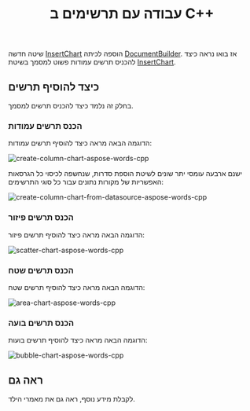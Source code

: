 ﻿---
title: עבודה עם תרשימים ב C++
second_title: Aspose.Words עבור C++
articleTitle: עבודה עם תרשימים
linktitle: עבודה עם תרשימים
description: "מבוא לתכונת תרשים, כיצד ליצור ולתפעל תרשימים באמצעות C++."
type: docs
weight: 310
url: /he/cpp/working-with-charts/
timestamp: 2024-01-27-14-07-04
---

שיטה חדשה [InsertChart](https://reference.aspose.com/words/cpp/aspose.words/documentbuilder/insertchart/) הוספה לכיתה [DocumentBuilder](https://reference.aspose.com/words/cpp/aspose.words/documentbuilder/). אז בואו נראה כיצד להכניס תרשים עמודות פשוט למסמך בשיטת [InsertChart](https://reference.aspose.com/words/cpp/aspose.words/documentbuilder/insertchart/).

## כיצד להוסיף תרשים

בחלק זה נלמד כיצד להכניס תרשים למסמך.

### הכנס תרשים עמודות

הדוגמה הבאה מראה כיצד להוסיף תרשים עמודות:

![create-column-chart-aspose-words-cpp](working-with-charts-1.png)

ישנם ארבעה עומסי יתר שונים לשיטת הוספת סדרות, שנחשפה לכיסוי כל הגרסאות האפשריות של מקורות נתונים עבור כל סוגי התרשימים:

![create-column-chart-from-datasource-aspose-words-cpp](working-with-charts-2.png)

### הכנס תרשים פיזור

הדוגמה הבאה מראה כיצד להוסיף תרשים פיזור:

![scatter-chart-aspose-words-cpp](working-with-charts-3.png)

### הכנס תרשים שטח

הדוגמה הבאה מראה כיצד להוסיף תרשים שטח:

![area-chart-aspose-words-cpp](working-with-charts-4.png)

### הכנס תרשים בועה

הדוגמה הבאה מראה כיצד להוסיף תרשים בועות:

![bubble-chart-aspose-words-cpp](working-with-charts-5.png)

## ראה גם

לקבלת מידע נוסף, ראה גם את מאמרי הילד.
